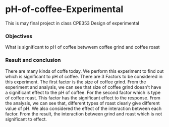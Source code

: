 # pH-of-coffee-Experimental
This is may final project in class CPE353 Design of experimental 

### Objectives

What is significant to pH of coffee betwwem coffee grind and coffee roast
### Result and conclusion

There are many kinds of coffe today. We perform this experiment to find out which is significant to pH of coffee. There are 3 Factors to be considered in this experiment. The first factor is the size of coffee grind. From the experiment and analysis, we can see that size of coffee grind doesn't have a significant effect to the pH of coffee. For the second factor which is type of coffee roast. This factor has the significant effect to the response. From the analysis, we can see that, different types of roast clearly give different value of pH. We also considered the effect of the interaction between each factor. From the result, the interaction between grind and roast which is not significant to effect.

